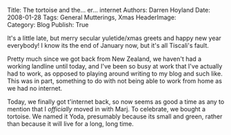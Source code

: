 Title:          The tortoise and the... er... internet 
Authors:        Darren Hoyland
Date:           2008-01-28
Tags:           General Mutterings, Xmas
HeaderImage:    
Category:       Blog
Publish:        True

It's a little late, but merry secular yuletide/xmas greets and happy new year everybody! I know its the end of January now, but it's all Tiscali's fault.

Pretty much since we got back from New Zealand, we haven't had a working landline until today, and I've been so busy at work that I've actually had to work, as opposed to playing around writing to my blog and such like. This was in part, something to do with not being able to work from home as we had no internet.

Today, we finally got t'internet back, so now seems as good a time as any to mention that I *officially* moved in with Marj. To celebrate, we bought a tortoise. We named it Yoda, presumably because its small and green, rather than because it will live for a long, long time.

